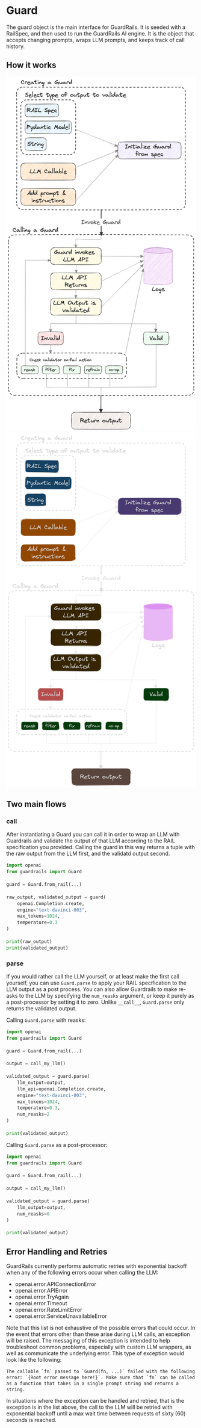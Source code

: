 # Guard


The guard object is the main interface for GuardRails. It is seeded with a RailSpec, and then used to run the GuardRails AI engine. It is the object that accepts changing prompts, wraps LLM prompts, and keeps track of call history.


## How it works

![Guardrails Logo](../img/guardrails_arch_white_vertical.png#only-light)
![Guardrails Logo](../img/guardrails_arch_dark_vertical.png#only-dark)


## Two main flows
### __call__
After instantiating a Guard you can call it in order to wrap an LLM with Guardrails and validate the output of that LLM according to the RAIL specification you provided.  Calling the guard in this way returns a tuple with the raw output from the LLM first, and the validatd output second.
```py
import openai
from guardrails import Guard

guard = Guard.from_rail(...)

raw_output, validated_output = guard(
    openai.Completion.create,
    engine="text-davinci-003",
    max_tokens=1024,
    temperature=0.3
)

print(raw_output)
print(validated_output)
``` 

### parse
If you would rather call the LLM yourself, or at least make the first call yourself, you can use `Guard.parse` to apply your RAIL specification to the LLM output as a post process.  You can also allow Guardrails to make re-asks to the LLM by specifying the `num_reasks` argument, or keep it purely as a post-processor by setting it to zero.  Unlike `__call__`, `Guard.parse` only returns the validated output.

Calling `Guard.parse` with reasks:
```py
import openai
from guardrails import Guard

guard = Guard.from_rail(...)

output = call_my_llm()

validated_output = guard.parse(
    llm_output=output,
    llm_api=openai.Completion.create,
    engine="text-davinci-003",
    max_tokens=1024,
    temperature=0.3,
    num_reasks=2
)

print(validated_output)
```

Calling `Guard.parse` as a post-processor:
```py
import openai
from guardrails import Guard

guard = Guard.from_rail(...)

output = call_my_llm()

validated_output = guard.parse(
    llm_output=output,
    num_reasks=0
)

print(validated_output)
```

## Error Handling and Retries
GuardRails currently performs automatic retries with exponential backoff when any of the following errors occur when calling the LLM:

- openai.error.APIConnectionError
- openai.error.APIError
- openai.error.TryAgain
- openai.error.Timeout
- openai.error.RateLimitError
- openai.error.ServiceUnavailableError

Note that this list is not exhaustive of the possible errors that could occur.  In the event that errors other than these arise during LLM calls, an exception will be raised.  The messaging of this exception is intended to help troubleshoot common problems, especially with custom LLM wrappers, as well as communicate the underlying error.  This type of exception would look like the following:
```log
The callable `fn` passed to `Guard(fn, ...)` failed with the following error: `{Root error message here!}`. Make sure that `fn` can be called as a function that takes in a single prompt string and returns a string.
```

In situations where the exception can be handled and retried, that is the exception is in the list above, the call to the LLM will be retried with exponential backoff until a max wait time between requests of sixty (60) seconds is reached.